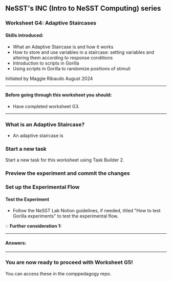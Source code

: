 ## NeSST's INC (Intro to NeSST Computing) series
### Worksheet G4: Adaptive Staircases

#### Skills introduced: 
* What an Adaptive Staircase is and how it works
* How to store and use variables in a staircase: setting variables and altering them according to response conditions
* Introduction to scripts in Gorilla
* Using scripts in Gorilla to randomize positions of stimuli

Initiated by Maggie Ribaudo August 2024

------------------------------------------------------
#### Before going through this worksheet you should:
* Have completed worksheet G3.
------------------------------------------------------
### What is an Adaptive Staircase?
* An adaptive staircase is 

### Start a new task
Start a new task for this worksheet using Task Builder 2. 

### Preview the experiment and commit the changes

### Set up the Experimental Flow

#### Test the Experiment
*  Follow the NeSST Lab Notion guidelines, if needed, titled "How to test Gorilla experiments" to test the experimental flow. 

💡 **Further consideration 1:** 


----------------------------------------------------------------------------------------------------------------------------------------------------
#### Answers: 

----------------------------------------------------------------------------------------------------------------------------------------------------
### You are now ready to proceed with Worksheet G5!
You can access these in the comppedagogy repo.
